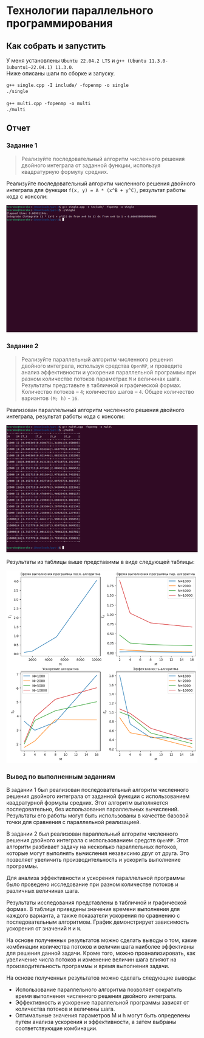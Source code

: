 # Технологии параллельного программирования

## Как собрать и запустить

У меня установлены `Ubuntu 22.04.2 LTS` и `g++ (Ubuntu 11.3.0-1ubuntu1~22.04.1) 11.3.0`. \
Ниже описаны шаги по сборке и запуску.

```console
g++ single.cpp -I include/ -fopenmp -o single
./single

g++ multi.cpp -fopenmp -o multi
./multi
```

## Отчет

### Задание 1
> Реализуйте последовательный алгоритм численного решения двойного интеграла от заданной функции, используя квадратурную формулу средних.

Реализуйте последовательный алгоритм численного решения двойного интеграла для функции `f(x, y) = A * (x^B + y^C)`, результат работы кода с консоли:

![2_1](./png/2_1.png)

### Задание 2
> Реализуйте параллельный алгоритм численного решения двойного интеграла, используя средства `OpenMP`, и проведите анализ эффективности и ускорения параллельной программы при разном количестве потоков параметрах `M` и величинах шага. Результаты представьте в табличной и графической формах. Количество потоков – `4`; количество шагов – `4`. Общее количество вариантов `(M; h)` - `16`.

Реализован параллельный алгоритм численного решения двойного интеграла, результат работы кода с консоли:

![2_2](./png/2_2.png)

Результаты из таблицы выше представимы в виде следующей таблицы:

![2_2_table](./png/2_2_table.png)

### Вывод по выполненным заданиям

В задании 1 был реализован последовательный алгоритм численного решения двойного интеграла от заданной функции с использованием квадратурной формулы средних. Этот алгоритм выполняется последовательно, без использования параллельных вычислений. Результаты его работы могут быть использованы в качестве базовой точки для сравнения с параллельной реализацией.

В задании 2 был реализован параллельный алгоритм численного решения двойного интеграла с использованием средств `OpenMP`. Этот алгоритм разбивает задачу на несколько параллельных потоков, которые могут выполнять вычисления независимо друг от друга. Это позволяет увеличить производительность и ускорить выполнение программы.

Для анализа эффективности и ускорения параллельной программы было проведено исследование при разном количестве потоков и различных величинах шага.

Результаты исследования представлены в табличной и графической формах. В таблице приведены значения времени выполнения для каждого варианта, а также показатели ускорения по сравнению с последовательным алгоритмом. График демонстрирует зависимость ускорения от значений `M` и `N`.

На основе полученных результатов можно сделать выводы о том, какие комбинации количества потоков и величин шага наиболее эффективны для решения данной задачи. Кроме того, можно проанализировать, как увеличение числа потоков и изменение величин шага влияют на производительность программы и время выполнения задачи.

На основе полученных результатов можно сделать следующие выводы:

- Использование параллельного алгоритма позволяет сократить время выполнения численного решения двойного интеграла.
- Эффективность и ускорение параллельной программы зависят от количества потоков и величины шага.
- Оптимальные значения параметров M и h могут быть определены путем анализа ускорения и эффективности, а затем выбраны соответствующие комбинации.
